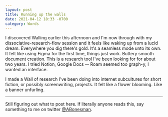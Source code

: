 ```yaml
---
layout: post
title: Running up the walls
date: 2021-04-12 18:33 -0700
category: Words
---
```

I discovered Walling earlier this afternoon and I'm now through with my dissociative-research-flow session and it feels like waking up from a lucid dream. Everywhere you dig there's gold. It's a seamless mode unto its own. It felt like using Figma for the first time, things just work. Buttery smooth document creation. This is a research tool I've been looking for for about two years. I tried Notion, Google Docs -- Roam seemed too graph-y, I wanted an interface.

I made a Wall of research I've been doing into internet subcultures for short fiction, or possibly screenwriting, projects. It felt like a flower blooming. Like a banner unfurling. 

***
Still figuring out what to post here. If literally anyone reads this, say something to me on twitter [@ABonesman](https://twitter.com/ABonesman).